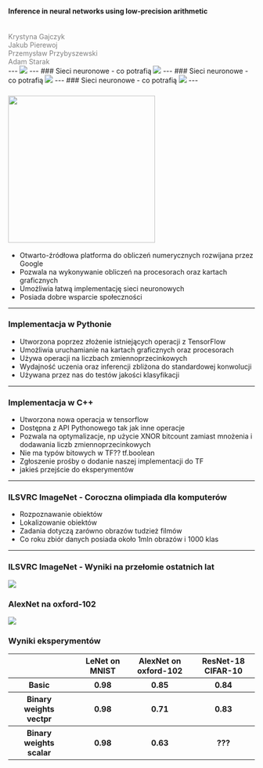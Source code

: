 #### Inference in neural networks using low-precision arithmetic
<br>
<span style="color:gray">
  Krystyna Gajczyk<br>
  Jakub Pierewoj<br>
  Przemysław Przybyszewski<br>
  Adam Starak<br>
</span>
---
<img src=http://students.mimuw.edu.pl/~kg332118/plakat-gotowy.jpg>
---
### Sieci neuronowe - co potrafią

<img src=http://students.mimuw.edu.pl/~kg332118/Engel1.jpg>
---
### Sieci neuronowe - co potrafią

<img src=http://students.mimuw.edu.pl/~kg332118/Engel-step1.jpg>
---
### Sieci neuronowe - co potrafią

<img src=http://students.mimuw.edu.pl/~kg332118/Engel-step2.jpg>
---

### <img src="https://wiki.tum.de/download/attachments/25009442/tensor-flow_opengraph_h.png?version=1&modificationDate=1485888308193&api=v2" width="300">
* Otwarto-źródłowa platforma do obliczeń numerycznych rozwijana przez Google
* Pozwala na wykonywanie obliczeń na procesorach oraz kartach graficznych
* Umożliwia łatwą implementację sieci neuronowych
* Posiada dobre wsparcie społeczności


---

### Implementacja w Pythonie
* Utworzona poprzez złożenie istniejących operacji z TensorFlow
* Umożliwia uruchamianie na kartach graficznych oraz procesorach
* Używa operacji na liczbach zmiennoprzecinkowych
* Wydajność uczenia oraz inferencji zbliżona do standardowej konwolucji
* Używana przez nas do testów jakości klasyfikacji

---

### Implementacja w C++
* Utworzona nowa operacja w tensorflow
* Dostępna z API Pythonowego tak jak inne operacje
* Pozwala na optymalizacje, np użycie XNOR bitcount zamiast mnożenia i dodawania liczb zmiennoprzecinkowych
* Nie ma typów bitowych w TF?? tf.boolean
* Zgłoszenie prośby o dodanie naszej implementacji do TF
* jakieś przejście do eksperymentów

---

### ILSVRC ImageNet - Coroczna olimpiada dla komputerów
* Rozpoznawanie obiektów
* Lokalizowanie obiektów
* Zadania dotyczą zarówno obrazów tudzież filmów
* Co roku zbiór danych posiada około 1mln obrazów i 1000 klas

---

### ILSVRC ImageNet - Wyniki na przełomie ostatnich lat
<img src=http://students.mimuw.edu.pl/~as361021/wykres1.png>

### AlexNet na oxford-102
<img src=http://students.mimuw.edu.pl/~as361021/AlexNet.png>

### Wyniki eksperymentów

<table>
  <tr>
    <th><th>
    <th>LeNet on MNIST</th>
    <th>AlexNet on oxford-102</th> 
    <th>ResNet-18 CIFAR-10</th>
  </tr>
    <tr>
    <th>Basic<th>
    <th>0.98</th>
    <th>0.85</th> 
    <th>0.84</th>
  </tr>
  <tr>
    <th>Binary weights vectpr<th>
    <th>0.98</th>
    <th>0.71</th> 
    <th>0.83</th>
  </tr>
<tr>
  <th>Binary weights scalar<th>
  <th>0.98</th>
  <th>0.63</th> 
  <th>???</th>
</tr>
</table>
